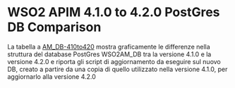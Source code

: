 # WSO2 APIM 4.1.0 to 4.2.0 PostGres DB Comparison

La tabella a <a href="https://html-preview.github.io/?url=https://github.com/antonioPetrocelli/wso2-upgrade/blob/master/am/410to420/db/postgres/AM_DB-410to420.html" target="_blank">AM_DB-410to420</a> mostra graficamente le differenze nella struttura del database PostGres WSO2AM_DB tra la versione 4.1.0 e la versione 4.2.0 e riporta gli script di aggiornamento da eseguire sul nuovo DB, creato a partire da una copia di quello utilizzato nella versione 4.1.0, per aggiornarlo alla versione 4.2.0